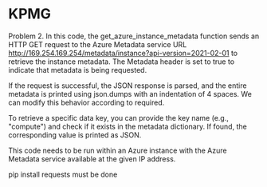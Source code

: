 # KPMG
Problem 2. In this code, the get_azure_instance_metadata function sends an HTTP GET request to the Azure Metadata service URL http://169.254.169.254/metadata/instance?api-version=2021-02-01 to retrieve the instance metadata. The Metadata header is set to true to indicate that metadata is being requested.

If the request is successful, the JSON response is parsed, and the entire metadata is printed using json.dumps with an indentation of 4 spaces. We can modify this behavior according to required.

To retrieve a specific data key, you can provide the key name (e.g., "compute") and check if it exists in the metadata dictionary. If found, the corresponding value is printed as JSON.

This code needs to be run within an Azure instance with the Azure Metadata service available at the given IP address. 

pip install requests must be done

